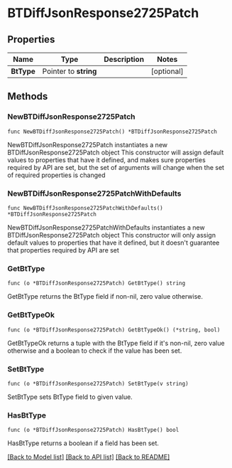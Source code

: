 # BTDiffJsonResponse2725Patch

## Properties

Name | Type | Description | Notes
------------ | ------------- | ------------- | -------------
**BtType** | Pointer to **string** |  | [optional] 

## Methods

### NewBTDiffJsonResponse2725Patch

`func NewBTDiffJsonResponse2725Patch() *BTDiffJsonResponse2725Patch`

NewBTDiffJsonResponse2725Patch instantiates a new BTDiffJsonResponse2725Patch object
This constructor will assign default values to properties that have it defined,
and makes sure properties required by API are set, but the set of arguments
will change when the set of required properties is changed

### NewBTDiffJsonResponse2725PatchWithDefaults

`func NewBTDiffJsonResponse2725PatchWithDefaults() *BTDiffJsonResponse2725Patch`

NewBTDiffJsonResponse2725PatchWithDefaults instantiates a new BTDiffJsonResponse2725Patch object
This constructor will only assign default values to properties that have it defined,
but it doesn't guarantee that properties required by API are set

### GetBtType

`func (o *BTDiffJsonResponse2725Patch) GetBtType() string`

GetBtType returns the BtType field if non-nil, zero value otherwise.

### GetBtTypeOk

`func (o *BTDiffJsonResponse2725Patch) GetBtTypeOk() (*string, bool)`

GetBtTypeOk returns a tuple with the BtType field if it's non-nil, zero value otherwise
and a boolean to check if the value has been set.

### SetBtType

`func (o *BTDiffJsonResponse2725Patch) SetBtType(v string)`

SetBtType sets BtType field to given value.

### HasBtType

`func (o *BTDiffJsonResponse2725Patch) HasBtType() bool`

HasBtType returns a boolean if a field has been set.


[[Back to Model list]](../README.md#documentation-for-models) [[Back to API list]](../README.md#documentation-for-api-endpoints) [[Back to README]](../README.md)


